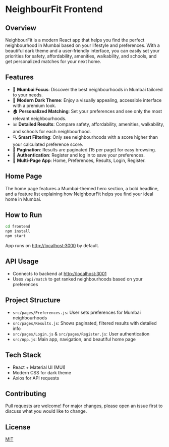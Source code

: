 # NeighbourFit Frontend

## Overview
NeighbourFit is a modern React app that helps you find the perfect neighbourhood in Mumbai based on your lifestyle and preferences. With a beautiful dark theme and a user-friendly interface, you can easily set your priorities for safety, affordability, amenities, walkability, and schools, and get personalized matches for your next home.

## Features
- 🌃 **Mumbai Focus**: Discover the best neighbourhoods in Mumbai tailored to your needs.
- 🎨 **Modern Dark Theme**: Enjoy a visually appealing, accessible interface with a premium look.
- 🏠 **Personalized Matching**: Set your preferences and see only the most relevant neighbourhoods.
- 📊 **Detailed Results**: Compare safety, affordability, amenities, walkability, and schools for each neighbourhood.
- 🔍 **Smart Filtering**: Only see neighbourhoods with a score higher than your calculated preference score.
- 📄 **Pagination**: Results are paginated (15 per page) for easy browsing.
- 👤 **Authentication**: Register and log in to save your preferences.
- 📝 **Multi-Page App**: Home, Preferences, Results, Login, Register.

## Home Page
The home page features a Mumbai-themed hero section, a bold headline, and a feature list explaining how NeighbourFit helps you find your ideal home in Mumbai.

## How to Run
```bash
cd frontend
npm install
npm start
```
App runs on [http://localhost:3000](http://localhost:3000) by default.

## API Usage
- Connects to backend at [http://localhost:3001](http://localhost:3001)
- Uses `/api/match` to get ranked neighbourhoods based on your preferences

## Project Structure
- `src/pages/Preferences.js`: User sets preferences for Mumbai neighbourhoods
- `src/pages/Results.js`: Shows paginated, filtered results with detailed info
- `src/pages/Login.js` & `src/pages/Register.js`: User authentication
- `src/App.js`: Main app, navigation, and beautiful home page

## Tech Stack
- React + Material UI (MUI)
- Modern CSS for dark theme
- Axios for API requests

## Contributing
Pull requests are welcome! For major changes, please open an issue first to discuss what you would like to change.

## License
[MIT](../LICENSE)
